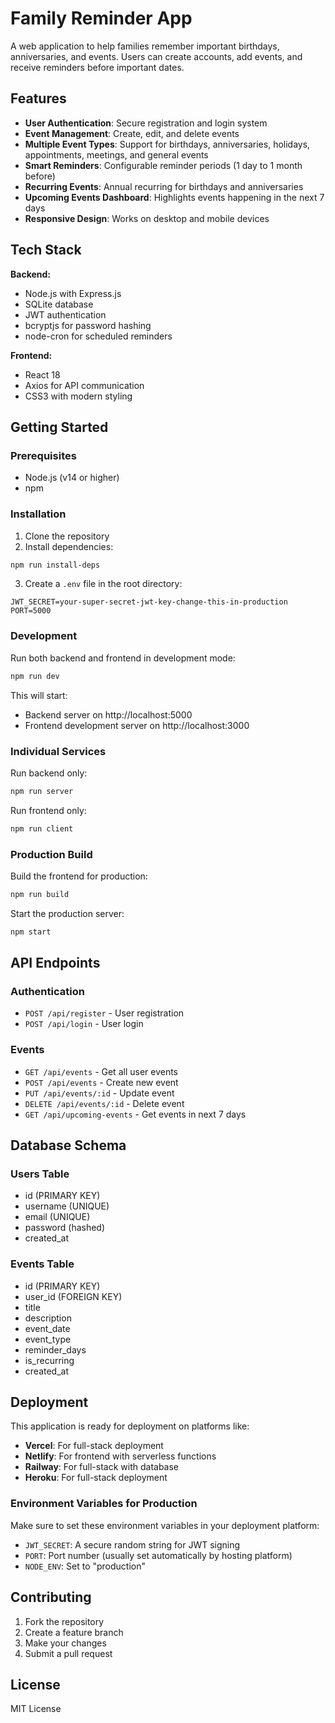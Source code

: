 # Family Reminder App

A web application to help families remember important birthdays, anniversaries, and events. Users can create accounts, add events, and receive reminders before important dates.

## Features

- **User Authentication**: Secure registration and login system
- **Event Management**: Create, edit, and delete events
- **Multiple Event Types**: Support for birthdays, anniversaries, holidays, appointments, meetings, and general events
- **Smart Reminders**: Configurable reminder periods (1 day to 1 month before)
- **Recurring Events**: Annual recurring for birthdays and anniversaries
- **Upcoming Events Dashboard**: Highlights events happening in the next 7 days
- **Responsive Design**: Works on desktop and mobile devices

## Tech Stack

**Backend:**
- Node.js with Express.js
- SQLite database
- JWT authentication
- bcryptjs for password hashing
- node-cron for scheduled reminders

**Frontend:**
- React 18
- Axios for API communication
- CSS3 with modern styling

## Getting Started

### Prerequisites
- Node.js (v14 or higher)
- npm

### Installation

1. Clone the repository
2. Install dependencies:
```bash
npm run install-deps
```

3. Create a `.env` file in the root directory:
```env
JWT_SECRET=your-super-secret-jwt-key-change-this-in-production
PORT=5000
```

### Development

Run both backend and frontend in development mode:
```bash
npm run dev
```

This will start:
- Backend server on http://localhost:5000
- Frontend development server on http://localhost:3000

### Individual Services

Run backend only:
```bash
npm run server
```

Run frontend only:
```bash
npm run client
```

### Production Build

Build the frontend for production:
```bash
npm run build
```

Start the production server:
```bash
npm start
```

## API Endpoints

### Authentication
- `POST /api/register` - User registration
- `POST /api/login` - User login

### Events
- `GET /api/events` - Get all user events
- `POST /api/events` - Create new event
- `PUT /api/events/:id` - Update event
- `DELETE /api/events/:id` - Delete event
- `GET /api/upcoming-events` - Get events in next 7 days

## Database Schema

### Users Table
- id (PRIMARY KEY)
- username (UNIQUE)
- email (UNIQUE)
- password (hashed)
- created_at

### Events Table
- id (PRIMARY KEY)
- user_id (FOREIGN KEY)
- title
- description
- event_date
- event_type
- reminder_days
- is_recurring
- created_at

## Deployment

This application is ready for deployment on platforms like:

- **Vercel**: For full-stack deployment
- **Netlify**: For frontend with serverless functions
- **Railway**: For full-stack with database
- **Heroku**: For full-stack deployment

### Environment Variables for Production

Make sure to set these environment variables in your deployment platform:
- `JWT_SECRET`: A secure random string for JWT signing
- `PORT`: Port number (usually set automatically by hosting platform)
- `NODE_ENV`: Set to "production"

## Contributing

1. Fork the repository
2. Create a feature branch
3. Make your changes
4. Submit a pull request

## License

MIT License
